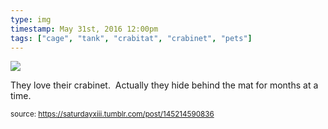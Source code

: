 ```yaml
---
type: img
timestamp: May 31st, 2016 12:00pm
tags: ["cage", "tank", "crabitat", "crabinet", "pets"]
---
```

<img src="https://saturdayxiii.github.io/media/media/145214590836.jpg"/>
                                                                                          
They love their crabinet.  Actually they hide behind the mat for months at a time.
 
                                    
                
                
                
                
                                
<small>source: https://saturdayxiii.tumblr.com/post/145214590836</small>